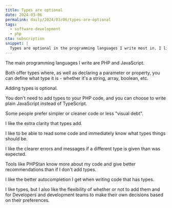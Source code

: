```yaml
---
title: Types are optional
date: 2024-03-06
permalink: daily/2024/03/06/types-are-optional
tags:
  - software-development
  - php
cta: subscription
snippet: |
  Types are optional in the programming languages I write most in. I like them, but I also like people can decide whether to use types or not.
---
```


The main programming languages I write are PHP and JavaScript.

Both offer types where, as well as declaring a parameter or property, you can define what type it is - whether it's a string, array, boolean, etc.

Adding types is optional.

You don't need to add types to your PHP code, and you can choose to write plain JavaScript instead of TypeScript.

Some people prefer simpler or cleaner code or less "visual debt".

I like the extra clarity that types add.

I like to be able to read some code and immediately know what types things should be.

I like the clearer errors and messages if a different type is given than was expected.

Tools like PHPStan know more about my code and give better recommendations than if I don't add types.

I like the better autocompletion I get when writing code that has types.

I like types, but I also like the flexibility of whether or not to add them and for Developers and development teams to make their own decisions based on their preferences.
